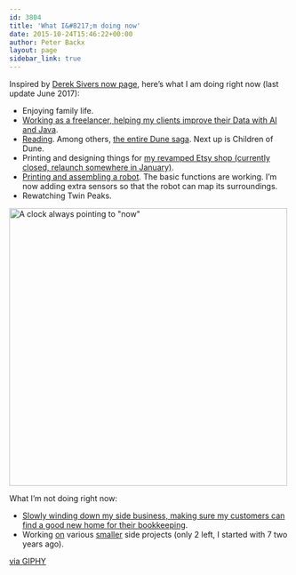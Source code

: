 ```yaml
---
id: 3804
title: 'What I&#8217;m doing now'
date: 2015-10-24T15:46:22+00:00
author: Peter Backx
layout: page
sidebar_link: true
---
```

Inspired by [Derek Sivers now page](http://sivers.org/now), here&#8217;s what I am doing right now (last update June 2017):

  * Enjoying family life.
  * [Working as a freelancer, helping my clients improve their Data with AI and Java](http://peated.be/).
  * [Reading](https://www.goodreads.com/user/show/37577599-peter-backx). Among others, [the entire Dune saga](http://www.dunenovels.com/). Next up is Children of Dune.
  * Printing and designing things for [my revamped Etsy shop (currently closed, relaunch somewhere in January)](https://www.etsy.com/shop/Printin3DBE).
  * [Printing and assembling a robot](http://wirebeings.com/). The basic functions are working. I&#8217;m now adding extra sensors so that the robot can map its surroundings.
  * Rewatching Twin Peaks.

<img class="aligncenter size-full wp-image-3806" src="http://www.streamhead.com/wp-content/uploads/2015/10/D0D60BD6.jpg" alt="A clock always pointing to &quot;now&quot;" width="500" height="500" srcset="http://www.streamhead.com/wp-content/uploads/2015/10/D0D60BD6.jpg 500w, http://www.streamhead.com/wp-content/uploads/2015/10/D0D60BD6-300x300.jpg 300w" sizes="(max-width: 500px) 100vw, 500px" />

What I&#8217;m not doing right now:

  * [Slowly winding down my side business, making sure my customers can find a good new home for their bookkeeping](http://www.streamhead.com/launching-my-first-vaadin-appengine-project/).
  * Working [on](http://amzn.to/1XpS4Vz) various [smaller](https://www.discogsscan.com) side projects (only 2 left, I started with 7 two years ago).



[via GIPHY](https://giphy.com/gifs/rick-and-morty-10Z5H3Ua2fEmrK)

<!-- AddThis Advanced Settings generic via filter on the_content -->

<!-- AddThis Share Buttons generic via filter on the_content -->
